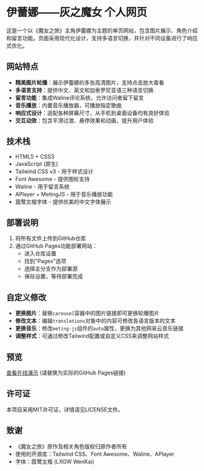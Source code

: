 # 伊蕾娜——灰之魔女 个人网页

这是一个以《魔女之旅》主角伊蕾娜为主题的单页网站，包含图片展示、角色介绍和留言功能。页面采用现代化设计，支持多语言切换，并针对不同设备进行了响应式优化。

## 网站特点

- **精美图片轮播**：展示伊蕾娜的多张高清图片，支持点击放大查看
- **多语言支持**：提供中文、英文和加泰罗尼亚语三种语言切换
- **留言功能**：集成Waline评论系统，允许访问者留下留言
- **音乐播放**：内置音乐播放器，可播放指定歌曲
- **响应式设计**：适配各种屏幕尺寸，从手机到桌面设备均有良好体验
- **交互动效**：包含平滑过渡、悬停效果和动画，提升用户体验

## 技术栈

- HTML5 + CSS3
- JavaScript (原生)
- Tailwind CSS v3 - 用于样式设计
- Font Awesome - 提供图标支持
- Waline - 用于留言系统
- APlayer + MetingJS - 用于音乐播放功能
- 霞鹜文楷字体 - 提供优美的中文字体展示

## 部署说明

1. 将所有文件上传到GitHub仓库
2. 通过GitHub Pages功能部署网站：
   - 进入仓库设置
   - 找到"Pages"选项
   - 选择主分支作为部署源
   - 保存设置，等待部署完成

## 自定义修改

- **更换图片**：替换`carousel`容器中的图片链接即可更换轮播图片
- **修改文本**：编辑`translations`对象中的内容可修改各语言版本的文本
- **更换音乐**：修改`meting-js`组件的`auto`属性，更换为其他网易云音乐链接
- **调整样式**：可通过修改Tailwind配置或自定义CSS来调整网站样式

## 预览

[查看在线演示](https://your-username.github.io/your-repo-name) (请替换为实际的GitHub Pages链接)

## 许可证

本项目采用MIT许可证，详情请见LICENSE文件。

## 致谢

- 《魔女之旅》原作及相关角色版权归原作者所有
- 使用的开源库：Tailwind CSS、Font Awesome、Waline、APlayer
- 字体：霞鹜文楷 (LXGW WenKai)
